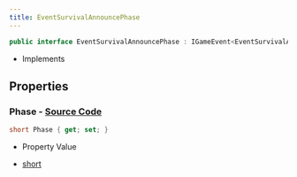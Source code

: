 ```yaml
---
title: EventSurvivalAnnouncePhase
---
```


```csharp
public interface EventSurvivalAnnouncePhase : IGameEvent<EventSurvivalAnnouncePhase>
```

- Implements

## Properties

### **Phase** - [Source Code](https://github.com/swiftly-solution/swiftlys2/blob/main/managed/src/SwiftlyS2.Generated/GameEvents/Interfaces/EventSurvivalAnnouncePhase.cs#L23)

```csharp
short Phase { get; set; }
```

- Property Value

- [short](https://learn.microsoft.com/dotnet/api/system.int16)

